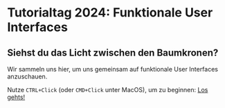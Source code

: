 # Tutorialtag 2024: Funktionale User Interfaces

## Siehst du das Licht zwischen den Baumkronen?

Wir sammeln uns hier, um uns gemeinsam auf funktionale User Interfaces anzuschauen.

Nutze `CTRL+Click` (oder `CMD+Click` unter MacOS), um zu beginnen: [Los gehts!](tutorial.md)
